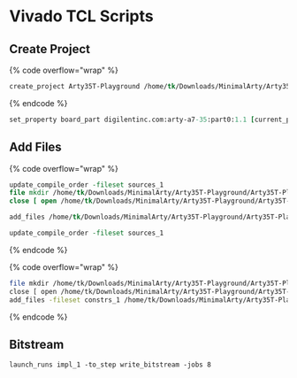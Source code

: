 # Vivado TCL Scripts

## Create Project

{% code overflow="wrap" %}
```tcl
create_project Arty35T-Playground /home/tk/Downloads/MinimalArty/Arty35T-Playground -part xc7a35ticsg324-1L
```
{% endcode %}



```tcl
set_property board_part digilentinc.com:arty-a7-35:part0:1.1 [current_project]
```



## Add Files

{% code overflow="wrap" %}
```tcl
update_compile_order -fileset sources_1
file mkdir /home/tk/Downloads/MinimalArty/Arty35T-Playground/Arty35T-Playground.srcs/sources_1/new
close [ open /home/tk/Downloads/MinimalArty/Arty35T-Playground/Arty35T-Playground.srcs/sources_1/new/Arty35TShell.v w ]

add_files /home/tk/Downloads/MinimalArty/Arty35T-Playground/Arty35T-Playground.srcs/sources_1/new/Arty35TShell.v

update_compile_order -fileset sources_1
```
{% endcode %}



{% code overflow="wrap" %}
```bash
file mkdir /home/tk/Downloads/MinimalArty/Arty35T-Playground/Arty35T-Playground.srcs/constrs_1/new
close [ open /home/tk/Downloads/MinimalArty/Arty35T-Playground/Arty35T-Playground.srcs/constrs_1/new/Arty-A7-35-Master.xdc w ]
add_files -fileset constrs_1 /home/tk/Downloads/MinimalArty/Arty35T-Playground/Arty35T-Playground.srcs/constrs_1/new/Arty-A7-35-Master.xdc
```
{% endcode %}



## Bitstream

```
launch_runs impl_1 -to_step write_bitstream -jobs 8
```







